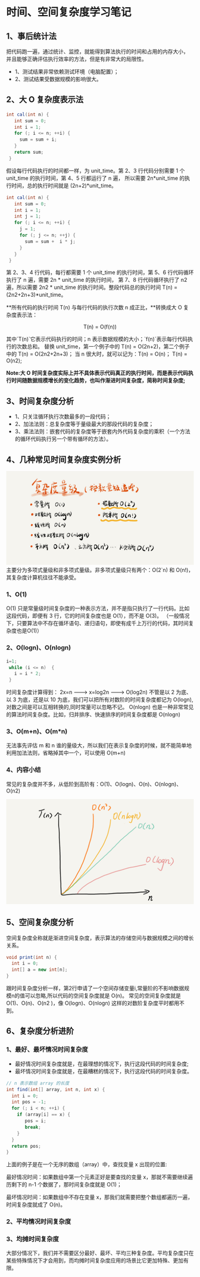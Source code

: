 # 时间、空间复杂度学习笔记

## 1、事后统计法
把代码跑一遍，通过统计、监控，就能得到算法执行的时间和占用的内存大小，
并且能够正确评估执行效率的方法，但是有非常大的局限性。

- 1、测试结果非常依赖测试环境（电脑配置）；
- 2、测试结果受数据规模的影响很大。

## 2、大 O 复杂度表示法
```java
int cal(int n) {
   int sum = 0;
   int i = 1;
   for (; i <= n; ++i) {
     sum = sum + i;
   }
   return sum;
 }
```
假设每行代码执行的时间都一样，为 unit_time。第 2、3 行代码分别需要 1 个 unit_time 的执行时间，第 4、5 行都运行了 n 遍，
所以需要 2n*unit_time 的执行时间，总的执行时间就是 (2n+2)*unit_time。
```java
int cal(int n) {
   int sum = 0;
   int i = 1;
   int j = 1;
   for (; i <= n; ++i) {
     j = 1;
     for (; j <= n; ++j) {
       sum = sum +  i * j;
     }
   }
 }
```
第 2、3、4 行代码，每行都需要 1 个 unit_time 的执行时间，第 5、6 行代码循环执行了 n 遍，需要 2n * unit_time 的执行时间，
第 7、8 行代码循环执行了 n2遍，所以需要 2n2 * unit_time 的执行时间。整段代码总的执行时间 T(n) = (2n2+2n+3)*unit_time。

**所有代码的执行时间 T(n) 与每行代码的执行次数 n 成正比，**转换成大 O 复杂度表示法：
  <p align="center">T(n) = O(f(n))</p>
其中`T(n)`它表示代码执行的时间；n 表示数据规模的大小；`f(n)`表示每行代码执行的次数总和。 
替换 unit_time，第一个例子中的 T(n) = O(2n+2)，第二个例子中的 T(n) = O(2n2+2n+3)；
当 n 很大时，就可以记为：T(n) = O(n)； T(n) = O(n2);

**Note:大 O 时间复杂度实际上并不具体表示代码真正的执行时间，而是表示代码执行时间随数据规模增长的变化趋势，也叫作渐进时间复杂度，简称时间复杂度;** 

 ## 3、时间复杂度分析
 
 - 1、只关注循环执行次数最多的一段代码；
 - 2、加法法则：总复杂度等于量级最大的那段代码的复杂度；
 - 3、乘法法则：嵌套代码的复杂度等于嵌套内外代码复杂度的乘积（一个方法的循环代码执行另一个带有循环的方法）。
 
##  4、几种常见时间复杂度实例分析
 
 ![复杂量度级](复杂度量级.jpg)
 主要分为多项式量级和非多项式量级。非多项式量级只有两个：O(2`n) 和 O(n!)，其复杂度计算机往往不能承受。
 ### 1、O(1)
 O(1) 只是常量级时间复杂度的一种表示方法，并不是指只执行了一行代码。比如这段代码，即便有 3 行，它的时间复杂度也是 O(1），而不是 O(3)。
 （一般情况下，只要算法中不存在循环语句、递归语句，即使有成千上万行的代码，其时间复杂度也是Ο(1)）
###  2、O(logn)、O(nlogn)
```java
i=1;
 while (i <= n)  {
   i = i * 2;
 }
```
时间复杂度计算得到： 2x=n ---> x=log2n ---> O(log2n)
不管是以 2 为底、以 3 为底，还是以 10 为底，我们可以把所有对数阶的时间复杂度都记为 O(logn),对数之间是可以互相转换的,同时常量可以忽略不记。
O(nlogn) 也是一种非常常见的算法时间复杂度。比如，归并排序、快速排序的时间复杂度都是 O(nlogn)

### 3、O(m+n)、O(m*n)

无法事先评估 m 和 n 谁的量级大，所以我们在表示复杂度的时候，就不能简单地利用加法法则，省略掉其中一个，可以使用 O(m+n)

### 4、内容小结
常见的复杂度并不多，从低阶到高阶有：O(1)、O(logn)、O(n)、O(nlogn)、O(n2)

![复杂度走势图](复杂度走势图.jpg)

## 5、空间复杂度分析

空间复杂度全称就是渐进空间复杂度，表示算法的存储空间与数据规模之间的增长关系。

```java
void print(int n) {
  int i = 0;
  int[] a = new int[n];
}
```
跟时间复杂度分析一样，第2行申请了一个空间存储变量i,常量阶的不影响数据规模n的值可以忽略,所以代码的空间复杂度就是 O(n)。
常见的空间复杂度就是 O(1)、O(n)、O(n2 )，像 O(logn)、O(nlogn) 这样的对数阶复杂度平时都用不到。

## 6、复杂度分析进阶

### 1、最好、最坏情况时间复杂度
- 最好情况时间复杂度就是，在最理想的情况下，执行这段代码的时间复杂度;
- 最坏情况时间复杂度就是，在最糟糕的情况下，执行这段代码的时间复杂度。
```java
// n 表示数组 array 的长度
int find(int[] array, int n, int x) {
  int i = 0;
  int pos = -1;
  for (; i < n; ++i) {
    if (array[i] == x) {
       pos = i;
       break;
    }
  }
  return pos;
}
```
上面的例子是在一个无序的数组（array）中，查找变量 x 出现的位置:

最好情况时间：如果数组中第一个元素正好是要查找的变量 x，那就不需要继续遍历剩下的 n-1 个数据了，那时间复杂度就是 O(1)；

最坏情况时间：如果数组中不存在变量 x，那我们就需要把整个数组都遍历一遍，时间复杂度就成了 O(n)。

### 2、平均情况时间复杂度

### 3、均摊时间复杂度

大部分情况下，我们并不需要区分最好、最坏、平均三种复杂度。平均复杂度只在某些特殊情况下才会用到，而均摊时间复杂度应用的场景比它更加特殊、更加有限。
